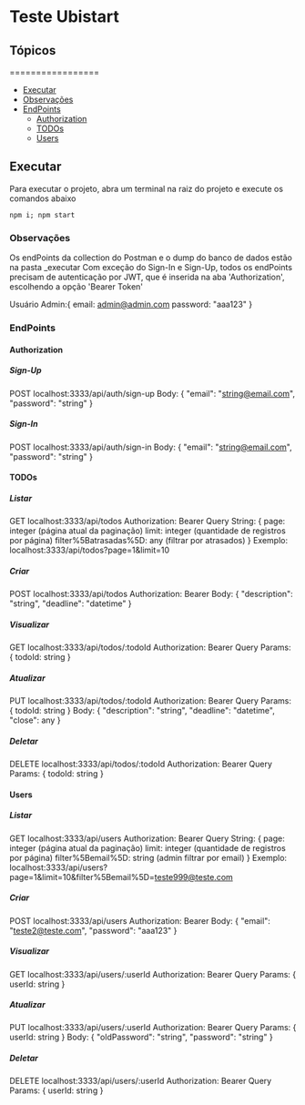 # Teste Ubistart

## Tópicos
=================
<!--ts-->
* [Executar](#Executar)
* [Observações](#Observações)
* [EndPoints](#EndPoints)
    * [Authorization](#Authorization)
    * [TODOs](#TODOs)
    * [Users](#Users)
<!--te-->
## Executar

Para executar o projeto, abra um terminal na raiz do projeto e execute os comandos abaixo
```nodejs
npm i; npm start
```
### Observações
Os endPoints da collection do Postman e o dump do banco de dados estão na pasta _executar
Com exceção do Sign-In e Sign-Up, todos os endPoints precisam de autenticação por JWT, que é inserida na aba 'Authorization', escolhendo a opção 'Bearer Token'

Usuário Admin:{
    email: admin@admin.com
    password: "aaa123"
}

### EndPoints

#### Authorization
##### Sign-Up
POST localhost:3333/api/auth/sign-up
Body: 
{
    "email": "string@email.com",
    "password": "string"
}

##### Sign-In
POST localhost:3333/api/auth/sign-in
Body: 
{
    "email": "string@email.com",
    "password": "string"
}
#### TODOs
##### Listar
GET localhost:3333/api/todos
Authorization: Bearer
Query String: {
page: integer (página atual da paginação)
limit: integer (quantidade de registros por página)
filter%5Batrasadas%5D: any (filtrar por atrasados)
}
Exemplo: localhost:3333/api/todos?page=1&limit=10
##### Criar
POST localhost:3333/api/todos
Authorization: Bearer
Body: 
{
    "description": "string",
    "deadline": "datetime"
}

##### Visualizar
GET localhost:3333/api/todos/:todoId
Authorization: Bearer
Query Params:
{
    todoId: string
}


##### Atualizar
PUT localhost:3333/api/todos/:todoId
Authorization: Bearer
Query Params:
{
    todoId: string
}
Body: {
    "description": "string",
    "deadline": "datetime",
    "close": any
}

##### Deletar
DELETE localhost:3333/api/todos/:todoId
Authorization: Bearer
Query Params:
{
    todoId: string
}
#### Users
##### Listar
GET localhost:3333/api/users
Authorization: Bearer
Query String: {
page: integer (página atual da paginação)
limit: integer (quantidade de registros por página)
filter%5Bemail%5D: string (admin filtrar por email)
}
Exemplo: localhost:3333/api/users?page=1&limit=10&filter%5Bemail%5D=teste999@teste.com
##### Criar
POST localhost:3333/api/users
Authorization: Bearer
Body: 
{
    "email": "teste2@teste.com",
    "password": "aaa123"
}

##### Visualizar
GET localhost:3333/api/users/:userId
Authorization: Bearer
Query Params:
{
    userId: string
}


##### Atualizar
PUT localhost:3333/api/users/:userId
Authorization: Bearer
Query Params:
{
    userId: string
}
Body: {
    "oldPassword": "string",
    "password": "string"
}

##### Deletar
DELETE localhost:3333/api/users/:userId
Authorization: Bearer
Query Params:
{
    userId: string
}
